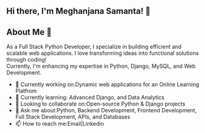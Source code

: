 ## Hi there, I'm Meghanjana Samanta! 👋
## About Me 🚀
As a Full Stack Python Developer, I specialize in building efficient and scalable web applications. I love transforming ideas into functional solutions through coding!  
Currently, I'm enhancing my expertise in Python, Django, MySQL, and Web Development.

- 🔭 Currently working on:Dynamic web applications for an Online Learning Platfrom
- 🌱 Currently learning: Advanced Django, and Data Analytics
- 👯 Looking to collaborate on:Open-source Python & Django projects
- 💬 Ask me about:Python, Backend Development, Frontend Development, Full Stack Development, APIs, and Databases
- 📫 How to reach me:Email|Linkedin
